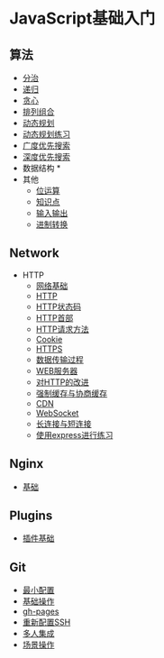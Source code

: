 # JavaScript基础入门

## 算法
- [分治](./算法/分治.md)
- [递归](./算法/递归.md)
- [贪心](./算法/贪心.md)
- [排列组合](./算法/排列组合.md)
- [动态规划](./算法/动态规划.md)
- [动态规划练习](./算法/动态规划练习.md)
- [广度优先搜索](./算法/广度优先搜索.md)
- [深度优先搜索](./算法/深度优先搜索.md)
- 数据结构
  * 
- 其他
  * [位运算](./算法/位运算.md)
  * [知识点](./算法/知识点.md)
  * [输入输出](./算法/输入输出.md)
  * [进制转换](./算法/进制转换.md)
  
## Network
- HTTP
  * [网络基础](./Network/网络基础.md)
  * [HTTP](./Network/HTTP.md)
  * [HTTP状态码](./Network/HTTP状态码.md)
  * [HTTP首部](./Network/HTTP首部.md)
  * [HTTP请求方法](./Network/HTTP请求方法.md)
  * [Cookie](./Network/Cookie.md)
  * [HTTPS](./Network/HTTPS.md)
  * [数据传输过程](./Network/数据传输过程.md)
  * [WEB服务器](./Network/WEB服务器.md)
  * [对HTTP的改进](./Network/对HTTP的改进.md)
  * [强制缓存与协商缓存](./Network/强制缓存与协商缓存.md)
  * [CDN](./Network/CDN.md)
  * [WebSocket](./Network/WebSocket.md)
  * [长连接与短连接](./Network/长连接与短连接.md)
  * [使用express进行练习](./Network/使用express进行练习.md)

## Nginx
- [基础](./Nginx/基础.md)

## Plugins
- [插件基础](./Plugins/插件基础.md)

## Git
- [最小配置](./Git/最小配置.md)
- [基础操作](./Git/基础操作.md)
- [gh-pages](./Git/gh-pages.md)
- [重新配置SSH](./Git/重新配置SSH.md)
- [多人集成](./Git/多人集成.md)
- [场景操作](./Git/场景操作.md)